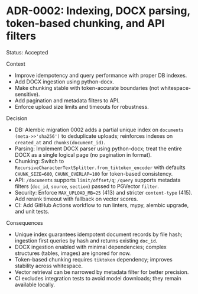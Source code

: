 # ADR-0002: Indexing, DOCX parsing, token-based chunking, and API filters

Status: Accepted

Context
- Improve idempotency and query performance with proper DB indexes.
- Add DOCX ingestion using python-docx.
- Make chunking stable with token-accurate boundaries (not whitespace-sensitive).
- Add pagination and metadata filters to API.
- Enforce upload size limits and timeouts for robustness.

Decision
- DB: Alembic migration 0002 adds a partial unique index on `documents (meta->>'sha256')` to deduplicate uploads; reinforces indexes on `created_at` and `chunks(document_id)`.
- Parsing: Implement DOCX parser using python-docx; treat the entire DOCX as a single logical page (no pagination in format).
- Chunking: Switch to `RecursiveCharacterTextSplitter.from_tiktoken_encoder` with defaults `CHUNK_SIZE=600`, `CHUNK_OVERLAP=100` for token-based consistency.
- API: `/documents` supports `limit/offset/q`; `/query` supports metadata filters (`doc_id`, `source`, `section`) passed to PGVector `filter`.
- Security: Enforce `MAX_UPLOAD_MB=25` (413) and stricter `content-type` (415). Add rerank timeout with fallback on vector scores.
- CI: Add GitHub Actions workflow to run linters, mypy, alembic upgrade, and unit tests.

Consequences
- Unique index guarantees idempotent document records by file hash; ingestion first queries by hash and returns existing `doc_id`.
- DOCX ingestion enabled with minimal dependencies; complex structures (tables, images) are ignored for now.
- Token-based chunking requires `tiktoken` dependency; improves stability across whitespace.
- Vector retrieval can be narrowed by metadata filter for better precision.
- CI excludes integration tests to avoid model downloads; they remain available locally.

